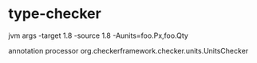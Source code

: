 type-checker
============
jvm args
-target 1.8 -source 1.8 -Aunits=foo.Px,foo.Qty

annotation processor
org.checkerframework.checker.units.UnitsChecker